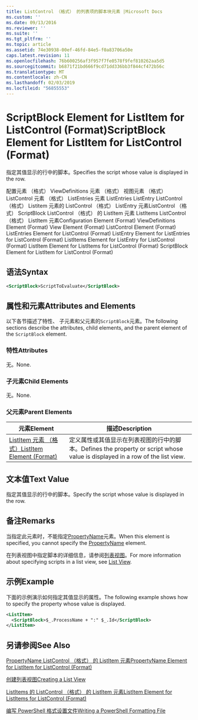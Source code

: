 ```yaml
---
title: ListControl （格式） 的列表项的脚本块元素 |Microsoft Docs
ms.custom: ''
ms.date: 09/13/2016
ms.reviewer: ''
ms.suite: ''
ms.tgt_pltfrm: ''
ms.topic: article
ms.assetid: 74e30938-00ef-46fd-84e5-f0a83706a50e
caps.latest.revision: 11
ms.openlocfilehash: 76b600256af3f957f7fe0578f9fef810262aa5d5
ms.sourcegitcommit: b6871f21bd666f9cd71dd336bb3f844cf472b56c
ms.translationtype: MT
ms.contentlocale: zh-CN
ms.lasthandoff: 02/03/2019
ms.locfileid: "56855553"
---
```

# <a name="scriptblock-element-for-listitem-for-listcontrol-format"></a><span data-ttu-id="0f96f-102">ScriptBlock Element for ListItem for ListControl (Format)</span><span class="sxs-lookup"><span data-stu-id="0f96f-102">ScriptBlock Element for ListItem for ListControl (Format)</span></span>

<span data-ttu-id="0f96f-103">指定其值显示的行中的脚本。</span><span class="sxs-lookup"><span data-stu-id="0f96f-103">Specifies the script whose value is displayed in the row.</span></span>

<span data-ttu-id="0f96f-104">配置元素 （格式） ViewDefinitions 元素 （格式） 视图元素 （格式） ListControl 元素 （格式） ListEntries 元素 ListEntries ListEntry ListControl （格式） Listitem 元素的 ListControl （格式） ListEntry 元素ListControl （格式） ScriptBlock ListControl （格式） 的 ListItem 元素 ListItems ListControl （格式） ListItem 元素</span><span class="sxs-lookup"><span data-stu-id="0f96f-104">Configuration Element (Format) ViewDefinitions Element (Format) View Element (Format) ListControl Element (Format) ListEntries Element for ListControl (Format) ListEntry Element for ListEntries for ListControl (Format) ListItems Element for ListEntry for ListControl (Format) ListItem Element for ListItems for ListControl (Format) ScriptBlock Element for ListItem for ListControl (Format)</span></span>

## <a name="syntax"></a><span data-ttu-id="0f96f-105">语法</span><span class="sxs-lookup"><span data-stu-id="0f96f-105">Syntax</span></span>

```xml
<ScriptBlock>ScriptToEvaluate</ScriptBlock>
```

## <a name="attributes-and-elements"></a><span data-ttu-id="0f96f-106">属性和元素</span><span class="sxs-lookup"><span data-stu-id="0f96f-106">Attributes and Elements</span></span>

<span data-ttu-id="0f96f-107">以下各节描述了特性、 子元素和父元素的`ScriptBlock`元素。</span><span class="sxs-lookup"><span data-stu-id="0f96f-107">The following sections describe the attributes, child elements, and the parent element of the `ScriptBlock` element.</span></span>

### <a name="attributes"></a><span data-ttu-id="0f96f-108">特性</span><span class="sxs-lookup"><span data-stu-id="0f96f-108">Attributes</span></span>

<span data-ttu-id="0f96f-109">无。</span><span class="sxs-lookup"><span data-stu-id="0f96f-109">None.</span></span>

### <a name="child-elements"></a><span data-ttu-id="0f96f-110">子元素</span><span class="sxs-lookup"><span data-stu-id="0f96f-110">Child Elements</span></span>

<span data-ttu-id="0f96f-111">无。</span><span class="sxs-lookup"><span data-stu-id="0f96f-111">None.</span></span>

### <a name="parent-elements"></a><span data-ttu-id="0f96f-112">父元素</span><span class="sxs-lookup"><span data-stu-id="0f96f-112">Parent Elements</span></span>

|<span data-ttu-id="0f96f-113">元素</span><span class="sxs-lookup"><span data-stu-id="0f96f-113">Element</span></span>|<span data-ttu-id="0f96f-114">描述</span><span class="sxs-lookup"><span data-stu-id="0f96f-114">Description</span></span>|
|-------------|-----------------|
|[<span data-ttu-id="0f96f-115">ListItem 元素 （格式）</span><span class="sxs-lookup"><span data-stu-id="0f96f-115">ListItem Element (Format)</span></span>](./listitem-element-for-listitems-for-listcontrol-format.md)|<span data-ttu-id="0f96f-116">定义属性或其值显示在列表视图的行中的脚本。</span><span class="sxs-lookup"><span data-stu-id="0f96f-116">Defines the property or script whose value is displayed in a row of the list view.</span></span>|

## <a name="text-value"></a><span data-ttu-id="0f96f-117">文本值</span><span class="sxs-lookup"><span data-stu-id="0f96f-117">Text Value</span></span>

<span data-ttu-id="0f96f-118">指定其值显示的行中的脚本。</span><span class="sxs-lookup"><span data-stu-id="0f96f-118">Specify the script whose value is displayed in the row.</span></span>

## <a name="remarks"></a><span data-ttu-id="0f96f-119">备注</span><span class="sxs-lookup"><span data-stu-id="0f96f-119">Remarks</span></span>

<span data-ttu-id="0f96f-120">当指定此元素时，不能指定[PropertyName](./propertyname-element-for-listitem-for-listcontrol-format.md)元素。</span><span class="sxs-lookup"><span data-stu-id="0f96f-120">When this element is specified, you cannot specify the [PropertyName](./propertyname-element-for-listitem-for-listcontrol-format.md) element.</span></span>

<span data-ttu-id="0f96f-121">在列表视图中指定脚本的详细信息，请参阅[列表视图](./creating-a-list-view.md)。</span><span class="sxs-lookup"><span data-stu-id="0f96f-121">For more information about specifying scripts in a list view, see [List View](./creating-a-list-view.md).</span></span>

## <a name="example"></a><span data-ttu-id="0f96f-122">示例</span><span class="sxs-lookup"><span data-stu-id="0f96f-122">Example</span></span>

<span data-ttu-id="0f96f-123">下面的示例演示如何指定其值显示的属性。</span><span class="sxs-lookup"><span data-stu-id="0f96f-123">The following example shows how to specify the property whose value is displayed.</span></span>

```xml
<ListItem>
  <ScriptBlock>$_.ProcessName + ":" $_.Id</ScriptBlock>
</ListItem>

```

## <a name="see-also"></a><span data-ttu-id="0f96f-124">另请参阅</span><span class="sxs-lookup"><span data-stu-id="0f96f-124">See Also</span></span>

[<span data-ttu-id="0f96f-125">PropertyName ListControl （格式） 的 ListItem 元素</span><span class="sxs-lookup"><span data-stu-id="0f96f-125">PropertyName Element for ListItem for ListControl (Format)</span></span>](./propertyname-element-for-listitem-for-listcontrol-format.md)

[<span data-ttu-id="0f96f-126">创建列表视图</span><span class="sxs-lookup"><span data-stu-id="0f96f-126">Creating a List View</span></span>](./creating-a-list-view.md)

[<span data-ttu-id="0f96f-127">ListItems 的 ListControl （格式） 的 ListItem 元素</span><span class="sxs-lookup"><span data-stu-id="0f96f-127">ListItem Element for ListItems for ListControl (Format)</span></span>](./listitem-element-for-listitems-for-listcontrol-format.md)

[<span data-ttu-id="0f96f-128">编写 PowerShell 格式设置文件</span><span class="sxs-lookup"><span data-stu-id="0f96f-128">Writing a PowerShell Formatting File</span></span>](./writing-a-powershell-formatting-file.md)

